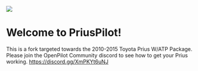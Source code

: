 [![](https://i.ibb.co/c1qB1Mw/Prius-Pilot.png)](#)

Welcome to PriusPilot!
==========================

This is a fork targeted towards the 2010-2015 Toyota Prius W/ATP Package. Please join the OpenPilot Community discord to see how to get your Prius working. https://discord.gg/XmPKYt6uNJ
